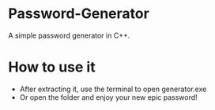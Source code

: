 # Password-Generator
A simple password generator in C++.

# How to use it
- After extracting it, use the terminal to open generator.exe
- Or open the folder and enjoy your new epic password! 
